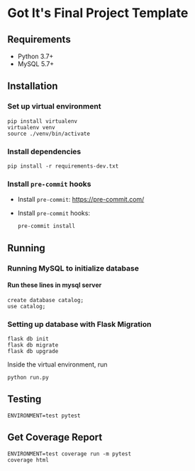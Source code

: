 # Got It's Final Project Template

## Requirements

- Python 3.7+
- MySQL 5.7+

## Installation

### Set up virtual environment

```shell
pip install virtualenv
virtualenv venv
source ./venv/bin/activate
```

### Install dependencies

```shell
pip install -r requirements-dev.txt
```

### Install `pre-commit` hooks

- Install `pre-commit`: https://pre-commit.com/
- Install `pre-commit` hooks:

  ```shell
  pre-commit install
  ```

## Running

### Running MySQL to initialize database 
#### Run these lines in mysql server
```shell
create database catalog;
use catalog;
```


### Setting up database with Flask Migration
```shell
flask db init
flask db migrate
flask db upgrade
```

Inside the virtual environment, run

```shell
python run.py
```

## Testing
```shell
ENVIRONMENT=test pytest
```

## Get Coverage Report
```shell
ENVIRONMENT=test coverage run -m pytest
coverage html
```
